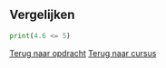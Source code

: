 ## Vergelijken

```python
print(4.6 <= 5)
```

[Terug naar opdracht](/taken/vergelijken.html)
[Terug naar cursus](/10_vergelijken.html)
